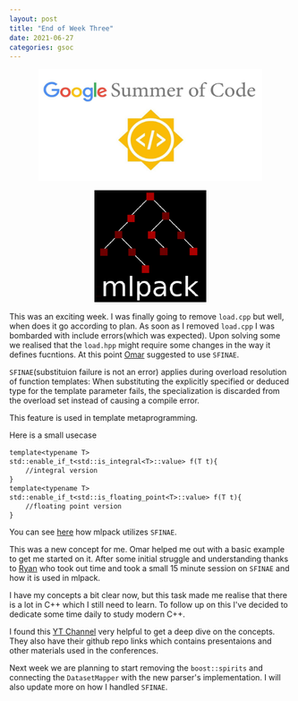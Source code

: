 ```yaml
---
layout: post
title: "End of Week Three"
date: 2021-06-27
categories: gsoc
---
```


<p align="center">
  <img src="/images/gsoc-logo.png" width=400 height=200>
</p>
<p align="center">
  <img src="/images/mlpack-logo.png">
</p>

This was an exciting week. I was finally going to remove `load.cpp` but well, when does it go according to plan.
As soon as I removed `load.cpp` I was bombarded with include errors(which was expected). Upon solving some we realised that the `load.hpp` might require some changes in the way it defines fucntions. At this point [Omar](https://github.com/shrit) suggested to use `SFINAE`.


`SFINAE`(substituion failure is not an error) applies during overload resolution of function templates: When substituting the explicitly specified or deduced type for the template parameter fails, the specialization is discarded from the overload set instead of causing a compile error.

This feature is used in template metaprogramming.

Here is a small usecase

```
template<typename T>
std::enable_if_t<std::is_integral<T>::value> f(T t){
    //integral version
}
template<typename T>
std::enable_if_t<std::is_floating_point<T>::value> f(T t){
    //floating point version
}
```


You can see [here](https://github.com/mlpack/mlpack/wiki/DesignGuidelines#template-metaprogramming-and-sfinae) how mlpack utilizes `SFINAE`.

This was a new concept for me. Omar helped me out with a basic example to get me started on it. After some initial struggle and understanding thanks to [Ryan](https://github.com/rcurtin) who took out time and took a small 15 minute session on `SFINAE` and how it is used in mlpack.

I have my concepts a bit clear now, but this task made me realise that there is a lot in C++ which I still need to learn. To follow up on this I've decided to dedicate some time daily to study modern C++.

I found this [YT Channel](https://www.youtube.com/user/CppCon/videos) very helpful to get a deep dive on the concepts. They also have their github repo links which contains presentaions and other materials used in the conferences.

Next week we are planning to start removing the `boost::spirits` and connecting the `DatasetMapper` with the new parser's implementation. I will also update more on how I handled `SFINAE`.


